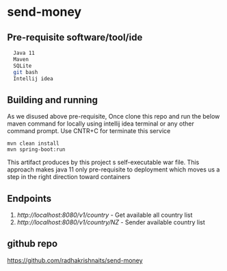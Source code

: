 
# send-money

## Pre-requisite software/tool/ide


```bash
  Java 11 
  Maven
  SQLite
  git bash
  Intellij idea
```

## Building and running

As we disused above pre-requisite, Once clone this repo and run the below maven command
for locally using intellij idea terminal or any other command prompt.
Use CNTR+C for terminate this service
 ```
 mvn clean install
 mvn spring-boot:run
 ```

This artifact produces by this project s self-executable war file.
This approach makes java 11 only pre-requisite to deployment which
moves us a step in the right direction toward containers

## Endpoints


1. *http://localhost:8080/v1/country*  - Get available all country list
2. *http://localhost:8080/v1/country/NZ* - Sender available country list

## github repo
  https://github.com/radhakrishnaits/send-money

